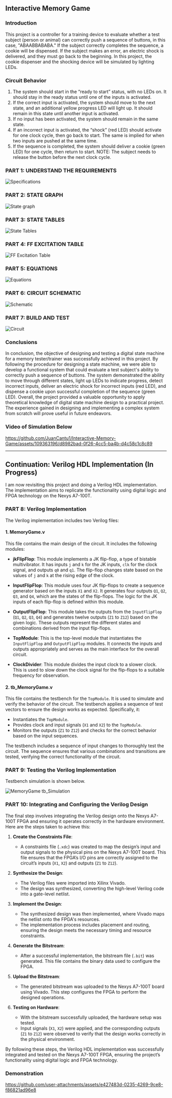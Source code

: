 ## Interactive Memory Game

### Introduction
This project is a controller for a training device to evaluate whether a test subject (person or animal) can correctly push a sequence of buttons, in this case, "ABAABBABABA." If the subject correctly completes the sequence, a cookie will be dispensed. If the subject makes an error, an electric shock is delivered, and they must go back to the beginning. In this project, the cookie dispenser and the shocking device will be simulated by lighting LEDs.

### Circuit Behavior
1. The system should start in the “ready to start” status, with no LEDs on. It should stay in the ready status until one of the inputs is activated.
2. If the correct input is activated, the system should move to the next state, and an additional yellow progress LED will light up. It should remain in this state until another input is activated.
3. If no input has been activated, the system should remain in the same state.
4. If an incorrect input is activated, the “shock” (red LED) should activate for one clock cycle, then go back to start. The same is implied for when two inputs are pushed at the same time.
5. If the sequence is completed, the system should deliver a cookie (green LED) for one cycle, then return to start. NOTE: The subject needs to release the button before the next clock cycle.

### PART 1: UNDERSTAND THE REQUIREMENTS

![Specifications](https://github.com/JuanCantu1/Interactive-Memory-Game/assets/109363196/cd277294-6076-44bd-b9d5-a9c94b363fe5)

### PART 2: STATE GRAPH

![State graph](https://github.com/JuanCantu1/Interactive-Memory-Game/assets/109363196/0e0af599-0c5c-4b63-a84f-24f79b2375ae)

### PART 3: STATE TABLES

![State Tables](https://github.com/JuanCantu1/Interactive-Memory-Game/assets/109363196/1a611684-7ffb-475d-937e-adfbe77e478b)

### PART 4: FF EXCITATION TABLE

![FF Excitation Table](https://github.com/JuanCantu1/Interactive-Memory-Game/assets/109363196/60bddd36-eb79-471a-a33b-9a432972e01c)

### PART 5: EQUATIONS

![Equations](https://github.com/JuanCantu1/Interactive-Memory-Game/assets/109363196/0b154f18-e0d6-466f-b8c7-9ea7ef5ba27e)

### PART 6: CIRCUIT SCHEMATIC

![Schematic](https://github.com/JuanCantu1/Interactive-Memory-Game/assets/109363196/fed5204e-ace2-4be9-a0f1-9e56b570837c)

### PART 7: BUILD AND TEST

![Circuit](https://github.com/JuanCantu1/Interactive-Memory-Game/assets/109363196/60597f4f-ca64-41d1-bb51-df8587ca0676)

### Conclusions
In conclusion, the objective of designing and testing a digital state machine for a memory tester/trainer was successfully achieved in this project. By following the procedure for designing a state machine, we were able to develop a functional system that could evaluate a test subject's ability to correctly push a sequence of buttons. The system demonstrated the ability to move through different states, light up LEDs to indicate progress, detect incorrect inputs, deliver an electric shock for incorrect inputs (red LED), and dispense a cookie upon successful completion of the sequence (green LED). Overall, the project provided a valuable opportunity to apply theoretical knowledge of digital state machine design to a practical project. The experience gained in designing and implementing a complex system from scratch will prove useful in future endeavors.

### Video of Simulation Below

https://github.com/JuanCantu1/Interactive-Memory-Game/assets/109363196/d8982bad-0f26-4cc5-ba4b-d4c58c1c8c89

---

## Continuation: Verilog HDL Implementation (In Progress)

I am now revisiting this project and doing a Verilog HDL implementation. The implementation aims to replicate the functionality using digital logic and FPGA technology on the Nexys A7-100T.

### PART 8: Verilog Implementation

The Verilog implementation includes two Verilog files:

#### 1. MemoryGame.v

This file contains the main design of the circuit. It includes the following modules:

- **jkFlipFlop**: This module implements a JK flip-flop, a type of bistable multivibrator. It has inputs `j` and `k` for the JK inputs, `clk` for the clock signal, and outputs `q0` and `q1`. The flip-flop changes state based on the values of `j` and `k` at the rising edge of the clock.

- **InputFlipFlop**: This module uses four JK flip-flops to create a sequence generator based on the inputs `X1` and `X2`. It generates four outputs `Q1`, `Q2`, `Q3`, and `Q4`, which are the states of the flip-flops. The logic for the JK inputs of each flip-flop is defined within this module.

- **OutputFlipFlop**: This module takes the outputs from the `InputFlipFlop` (`Q1`, `Q2`, `Q3`, `Q4`) and generates twelve outputs (`Z1` to `Z12`) based on the given logic. These outputs represent the different states and combinations derived from the input flip-flops.

- **TopModule**: This is the top-level module that instantiates the `InputFlipFlop` and `OutputFlipFlop` modules. It connects the inputs and outputs appropriately and serves as the main interface for the overall circuit.

- **ClockDivider**: This module divides the input clock to a slower clock. This is used to slow down the clock signal for the flip-flops to a suitable frequency for observation.

#### 2. tb_MemoryGame.v

This file contains the testbench for the `TopModule`. It is used to simulate and verify the behavior of the circuit. The testbench applies a sequence of test vectors to ensure the design works as expected. Specifically, it:

- Instantiates the `TopModule`.
- Provides clock and input signals (`X1` and `X2`) to the `TopModule`.
- Monitors the outputs (`Z1` to `Z12`) and checks for the correct behavior based on the input sequences.

The testbench includes a sequence of input changes to thoroughly test the circuit. The sequence ensures that various combinations and transitions are tested, verifying the correct functionality of the circuit.

### PART 9: Testing the Verilog Implementation

Testbench simulation is shown below.

![MemoryGame tb_Simulation](https://github.com/user-attachments/assets/2295ef2d-f3a3-4ba6-8b9b-13acc80ebf2f)

### PART 10: Integrating and Configuring the Verilog Design

The final step involves integrating the Verilog design onto the Nexys A7-100T FPGA and ensuring it operates correctly in the hardware environment. Here are the steps taken to achieve this:

1. **Create the Constraints File**:
   - A constraints file (`.xdc`) was created to map the design’s input and output signals to the physical pins on the Nexys A7-100T board. This file ensures that the FPGA’s I/O pins are correctly assigned to the circuit’s inputs (`X1`, `X2`) and outputs (`Z1` to `Z12`).

2. **Synthesize the Design**:
   - The Verilog files were imported into Xilinx Vivado.
   - The design was synthesized, converting the high-level Verilog code into a gate-level netlist.

3. **Implement the Design**:
   - The synthesized design was then implemented, where Vivado maps the netlist onto the FPGA's resources.
   - The implementation process includes placement and routing, ensuring the design meets the necessary timing and resource constraints.

4. **Generate the Bitstream**:
   - After a successful implementation, the bitstream file (`.bit`) was generated. This file contains the binary data used to configure the FPGA.

5. **Upload the Bitstream**:
   - The generated bitstream was uploaded to the Nexys A7-100T board using Vivado. This step configures the FPGA to perform the designed operations.
   
6. **Testing on Hardware**:
   - With the bitstream successfully uploaded, the hardware setup was tested.
   - Input signals (`X1`, `X2`) were applied, and the corresponding outputs (`Z1` to `Z12`) were observed to verify that the design works correctly in the physical environment.

By following these steps, the Verilog HDL implementation was successfully integrated and tested on the Nexys A7-100T FPGA, ensuring the project’s functionality using digital logic and FPGA technology.

### Demonstration

https://github.com/user-attachments/assets/e427483d-0235-4269-9ce8-f86821ad96e8
